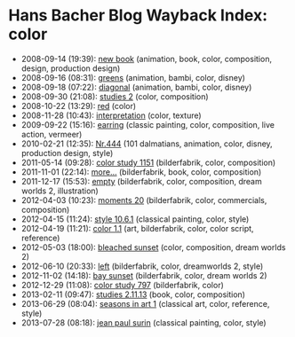 # Hans Bacher Blog Wayback Index: color

* 2008-09-14 (19:39): [new book](https://web.archive.org/web/https://one1more2time3.wordpress.com/2008/09/14/new-book/) (animation, book, color, composition, design, production design)
* 2008-09-16 (08:31): [greens](https://web.archive.org/web/https://one1more2time3.wordpress.com/2008/09/16/green/) (animation, bambi, color, disney)
* 2008-09-18 (07:22): [diagonal](https://web.archive.org/web/https://one1more2time3.wordpress.com/2008/09/18/diagonal/) (animation, bambi, color, disney)
* 2008-09-30 (21:08): [studies 2](https://web.archive.org/web/https://one1more2time3.wordpress.com/2008/09/30/studies-2/) (color, composition)
* 2008-10-22 (13:29): [red](https://web.archive.org/web/https://one1more2time3.wordpress.com/2008/10/22/red-1/) (color)
* 2008-11-28 (10:43): [interpretation](https://web.archive.org/web/https://one1more2time3.wordpress.com/2008/11/28/interpretation/) (color, texture)
* 2009-09-22 (15:16): [earring](https://web.archive.org/web/https://one1more2time3.wordpress.com/2009/09/22/earring/) (classic painting, color, composition, live action, vermeer)
* 2010-02-21 (12:35): [Nr.444](https://web.archive.org/web/https://one1more2time3.wordpress.com/2010/02/21/nr-444/) (101 dalmatians, animation, color, disney, production design, style)
* 2011-05-14 (09:28): [color study 1151](https://web.archive.org/web/https://one1more2time3.wordpress.com/2011/05/14/color-study-1151/) (bilderfabrik, color, composition)
* 2011-11-01 (22:14): [more…](https://web.archive.org/web/https://one1more2time3.wordpress.com/2011/11/01/more-2/) (bilderfabrik, book, color, composition)
* 2011-12-17 (15:53): [empty](https://web.archive.org/web/https://one1more2time3.wordpress.com/2011/12/17/empty/) (bilderfabrik, color, composition, dream worlds 2, illustration)
* 2012-04-03 (10:23): [moments 20](https://web.archive.org/web/https://one1more2time3.wordpress.com/2012/04/03/moments-20/) (bilderfabrik, color, commercials, composition)
* 2012-04-15 (11:24): [style 10.6.1](https://web.archive.org/web/https://one1more2time3.wordpress.com/2012/04/15/style-10-6-1/) (classical painting, color, style)
* 2012-04-19 (11:21): [color 1.1](https://web.archive.org/web/https://one1more2time3.wordpress.com/2012/04/19/color-1-1/) (art, bilderfabrik, color, color script, reference)
* 2012-05-03 (18:00): [bleached sunset](https://web.archive.org/web/https://one1more2time3.wordpress.com/2012/05/03/bleached-sunset/) (color, composition, dream worlds 2)
* 2012-06-10 (20:33): [left](https://web.archive.org/web/https://one1more2time3.wordpress.com/2012/06/10/left/) (bilderfabrik, color, dreamworlds 2, style)
* 2012-11-02 (14:18): [bay sunset](https://web.archive.org/web/https://one1more2time3.wordpress.com/2012/11/02/bay-sunset/) (bilderfabrik, color, dream worlds 2)
* 2012-12-29 (11:08): [color study 797](https://web.archive.org/web/https://one1more2time3.wordpress.com/2012/12/29/color-study-794/) (bilderfabrik, color)
* 2013-02-11 (09:47): [studies 2.11.13](https://web.archive.org/web/https://one1more2time3.wordpress.com/2013/02/11/studies-2-11-13/) (book, color, composition)
* 2013-06-29 (08:04): [seasons in art 1](https://web.archive.org/web/https://one1more2time3.wordpress.com/2013/06/29/6079/) (classical art, color, reference, style)
* 2013-07-28 (08:18): [jean paul surin](https://web.archive.org/web/https://one1more2time3.wordpress.com/2013/07/28/jean-paul-surin/) (classical painting, color, style)